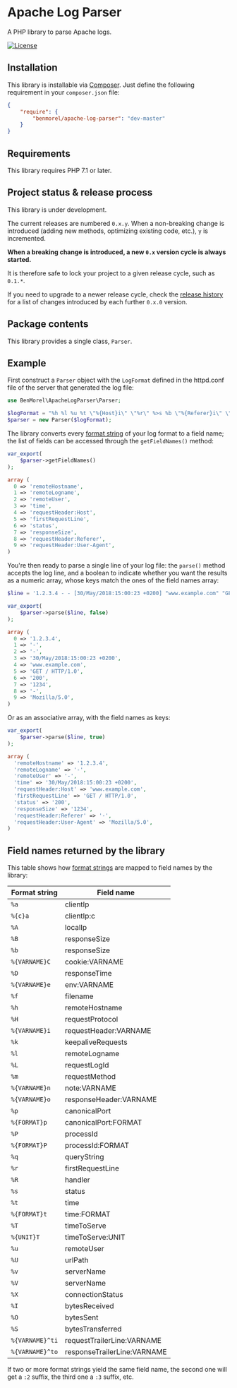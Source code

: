 # Apache Log Parser

A PHP library to parse Apache logs.

[![License](https://img.shields.io/badge/license-MIT-blue.svg)](http://opensource.org/licenses/MIT)

## Installation

This library is installable via [Composer](https://getcomposer.org/).
Just define the following requirement in your `composer.json` file:

```json
{
    "require": {
        "benmorel/apache-log-parser": "dev-master"
    }
}
```

## Requirements

This library requires PHP 7.1 or later.

## Project status & release process

This library is under development.

The current releases are numbered `0.x.y`. When a non-breaking change is introduced (adding new methods, optimizing
existing code, etc.), `y` is incremented.

**When a breaking change is introduced, a new `0.x` version cycle is always started.**

It is therefore safe to lock your project to a given release cycle, such as `0.1.*`.

If you need to upgrade to a newer release cycle, check the [release history](https://github.com/BenMorel/apache-log-parser/releases)
for a list of changes introduced by each further `0.x.0` version.

## Package contents

This library provides a single class, `Parser`.

## Example

First construct a `Parser` object with the `LogFormat` defined in the httpd.conf file of the server that generated the log file:

```php
use BenMorel\ApacheLogParser\Parser;

$logFormat = "%h %l %u %t \"%{Host}i\" \"%r\" %>s %b \"%{Referer}i\" \"%{User-Agent}i\"";
$parser = new Parser($logFormat);
```

The library converts every [format string](https://httpd.apache.org/docs/current/en/mod/mod_log_config.html#formats) of your log format to a field name;
the list of fields can be accessed through the `getFieldNames()` method:

```php
var_export(
    $parser->getFieldNames()
);
```

```php
array (
  0 => 'remoteHostname',
  1 => 'remoteLogname',
  2 => 'remoteUser',
  3 => 'time',
  4 => 'requestHeader:Host',
  5 => 'firstRequestLine',
  6 => 'status',
  7 => 'responseSize',
  8 => 'requestHeader:Referer',
  9 => 'requestHeader:User-Agent',
)
```

You're then ready to parse a single line of your log file: the `parse()` method accepts the log line,
and a boolean to indicate whether you want the results as a numeric array, whose keys match the ones of the field names array:

```php
$line = '1.2.3.4 - - [30/May/2018:15:00:23 +0200] "www.example.com" "GET / HTTP/1.0" 200 1234 "-" "Mozilla/5.0';

var_export(
    $parser->parse($line, false)
);
```

```php
array (
  0 => '1.2.3.4',
  1 => '-',
  2 => '-',
  3 => '30/May/2018:15:00:23 +0200',
  4 => 'www.example.com',
  5 => 'GET / HTTP/1.0',
  6 => '200',
  7 => '1234',
  8 => '-',
  9 => 'Mozilla/5.0',
)
```

Or as an associative array, with the field names as keys:

```php
var_export(
    $parser->parse($line, true)
);
```

```php
array (
  'remoteHostname' => '1.2.3.4',
  'remoteLogname' => '-',
  'remoteUser' => '-',
  'time' => '30/May/2018:15:00:23 +0200',
  'requestHeader:Host' => 'www.example.com',
  'firstRequestLine' => 'GET / HTTP/1.0',
  'status' => '200',
  'responseSize' => '1234',
  'requestHeader:Referer' => '-',
  'requestHeader:User-Agent' => 'Mozilla/5.0',
)
```

## Field names returned by the library

This table shows how [format strings](https://httpd.apache.org/docs/current/en/mod/mod_log_config.html#formats) are mapped to field names by the library:

| Format string   | Field name                  |
|-----------------|-----------------------------|
| `%a`            | clientIp                    |
| `%{c}a`         | clientIp:c                  |
| `%A`            | localIp                     |
| `%B`            | responseSize                |
| `%b`            | responseSize                |
| `%{VARNAME}C`   | cookie:VARNAME              |
| `%D`            | responseTime                |
| `%{VARNAME}e`   | env:VARNAME                 |
| `%f`            | filename                    |
| `%h`            | remoteHostname              |
| `%H`            | requestProtocol             |
| `%{VARNAME}i`   | requestHeader:VARNAME       |
| `%k`            | keepaliveRequests           |
| `%l`            | remoteLogname               |
| `%L`            | requestLogId                |
| `%m`            | requestMethod               |
| `%{VARNAME}n`   | note:VARNAME                |
| `%{VARNAME}o`   | responseHeader:VARNAME      |
| `%p`            | canonicalPort               |
| `%{FORMAT}p`    | canonicalPort:FORMAT        |
| `%P`            | processId                   |
| `%{FORMAT}P`    | processId:FORMAT            |
| `%q`            | queryString                 |
| `%r`            | firstRequestLine            |
| `%R`            | handler                     |
| `%s`            | status                      |
| `%t`            | time                        |
| `%{FORMAT}t`    | time:FORMAT                 |
| `%T`            | timeToServe                 |
| `%{UNIT}T`      | timeToServe:UNIT            |
| `%u`            | remoteUser                  |
| `%U`            | urlPath                     |
| `%v`            | serverName                  |
| `%V`            | serverName                  |
| `%X`            | connectionStatus            |
| `%I`            | bytesReceived               |
| `%O`            | bytesSent                   |
| `%S`            | bytesTransferred            |
| `%{VARNAME}^ti` | requestTrailerLine:VARNAME  |
| `%{VARNAME}^to` | responseTrailerLine:VARNAME |

If two or more format strings yield the same field name, the second one will get a `:2` suffix, the third one a `:3` suffix, etc.
